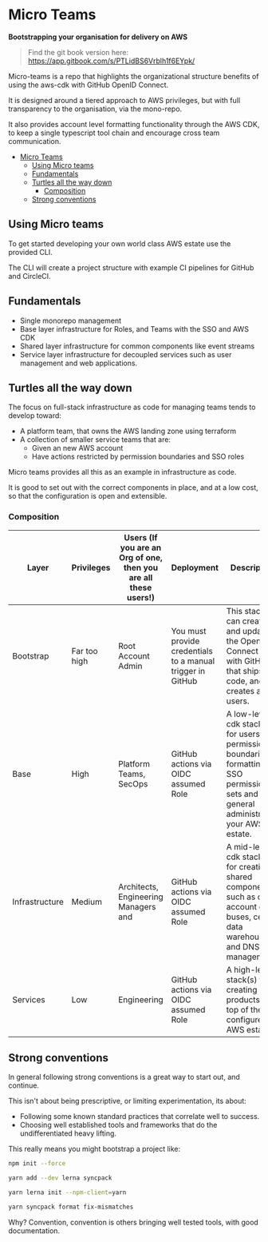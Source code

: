 # Micro Teams

**Bootstrapping your organisation for delivery on AWS**

>Find the git book version here: https://app.gitbook.com/s/PTLidBS6Vrblh1f6EYpk/

Micro-teams is a repo that highlights the organizational structure benefits of using the aws-cdk with GitHub OpenID Connect.

It is designed around a tiered approach to AWS privileges, but with full transparency to the organisation, via the mono-repo.

It also provides account level formatting functionality through the AWS CDK, to keep a single typescript tool chain and encourage cross team communication.

- [Micro Teams](#micro-teams)
  - [Using Micro teams](#using-micro-teams)
  - [Fundamentals](#fundamentals)
  - [Turtles all the way down](#turtles-all-the-way-down)
    - [Composition](#composition)
  - [Strong conventions](#strong-conventions)


## Using Micro teams

To get started developing your own world class AWS estate use the provided CLI.

The CLI will create a project structure with example CI pipelines for GitHub and CircleCI.

## Fundamentals

- Single monorepo management
- Base layer infrastructure for Roles, and Teams with the SSO and AWS CDK
- Shared layer infrastructure for common components like event streams
- Service layer infrastructure for decoupled services such as user management and web applications.

## Turtles all the way down

The focus on full-stack infrastructure as code for managing teams tends to develop toward:

- A platform team, that owns the AWS landing zone using terraform
- A collection of smaller service teams that are:
  - Given an new AWS account
  - Have actions restricted by permission boundaries and SSO roles

Micro teams provides all this as an example in infrastructure as code.

It is good to set out with the correct components in place, and at a low cost, so that the configuration is open and extensible.

### Composition

| Layer          | Privileges   | Users (If you are an Org of one, then you are all these users!) | Deployment                                                 | Description                                                                                                                              |
| -------------- | ------------ | --------------------------------------------------------------- | ---------------------------------------------------------- | ---------------------------------------------------------------------------------------------------------------------------------------- |
| Bootstrap      | Far too high | Root Account Admin                                              | You must provide credentials to a manual trigger in GitHub | This stack can create and update the OpenID Connect link with GitHub that ships all code, and creates all users.                         |
| Base           | High         | Platform Teams, SecOps                                          | GitHub actions via OIDC assumed Role                       | A low-level cdk stack(s) for users, permission boundaries, formatting SSO permission sets and in general administrating your AWS estate. |
| Infrastructure | Medium       | Architects, Engineering Managers and                            | GitHub actions via OIDC assumed Role                       | A mid-level cdk stack(s) for creating shared components such as cross account event buses, central data warehouses and DNS management.   |
| Services       | Low          | Engineering                                                     | GitHub actions via OIDC assumed Role                       | A high-level stack(s) for creating products on top of the configured AWS estate                                                          |

## Strong conventions

In general following strong conventions is a great way to start out, and continue.

This isn't about being prescriptive, or limiting experimentation, its about:

- Following some known standard practices that correlate well to success.
- Choosing well established tools and frameworks that do the undifferentiated heavy lifting.

This really means you might bootstrap a project like:

```bash
npm init --force

yarn add --dev lerna syncpack

yarn lerna init --npm-client=yarn

yarn syncpack format fix-mismatches
```

Why? Convention, convention is others bringing well tested tools, with good documentation.
